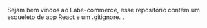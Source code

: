 Sejam bem vindos ao Labe-commerce, esse repositório contém um esqueleto de app React e um .gitignore.
.